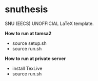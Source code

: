 snuthesis
=========

SNU (EECS) UNOFFICIAL LaTeX template.

**How to run at tamsa2**
- source setup.sh
- source run.sh


**How to run at private server**
- install TexLive
- source run.sh

